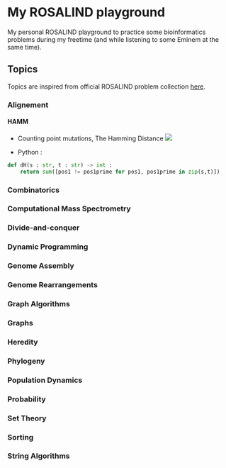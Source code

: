 # My ROSALIND playground 
My personal ROSALIND playground to practice some bioinformatics problems during my freetime (and while listening to some Eminem at the same time).

## Topics

Topics are inspired from official ROSALIND problem collection [here](http://rosalind.info/problems/topics/).

### Alignement

#### HAMM

- Counting point mutations, The Hamming Distance <img src="https://render.githubusercontent.com/render/math?math=d_H(s,t)">

- Python :
  
```python
def dH(s : str, t : str) -> int : 
    return sum([pos1 != pos1prime for pos1, pos1prime in zip(s,t)])
```

####

### Combinatorics

### Computational Mass Spectrometry

### Divide-and-conquer

### Dynamic Programming

### Genome Assembly

### Genome Rearrangements

### Graph Algorithms

### Graphs

### Heredity

### Phylogeny

### Population Dynamics

### Probability 

### Set Theory

### Sorting

### String Algorithms

